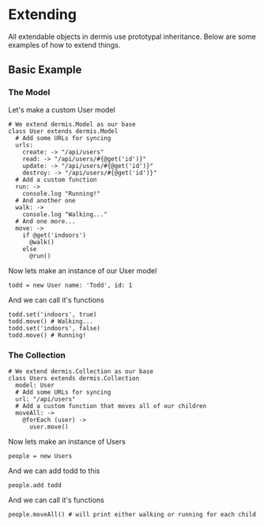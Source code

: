 # Extending

All extendable objects in dermis use prototypal inheritance. Below are some examples of how to extend things.

## Basic Example

### The Model

Let's make a custom User model

    # We extend dermis.Model as our base
    class User extends dermis.Model
      # Add some URLs for syncing
      urls:
        create: -> "/api/users"
        read: -> "/api/users/#{@get('id')}"
        update: -> "/api/users/#{@get('id')}"
        destroy: -> "/api/users/#{@get('id')}"
      # Add a custom function
      run: ->
        console.log "Running!"
      # And another one
      walk: ->
        console.log "Walking..."
      # And one more...
      move: ->
        if @get('indoors')
          @walk()
        else
          @run()

Now lets make an instance of our User model

    todd = new User name: 'Todd', id: 1

And we can call it's functions

    todd.set('indoors', true)
    todd.move() # Walking...
    todd.set('indoors', false)
    todd.move() # Running!

### The Collection

    # We extend dermis.Collection as our base
    class Users extends dermis.Collection
      model: User
      # Add some URLs for syncing
      url: "/api/users"
      # Add a custom function that moves all of our children
      moveAll: ->
        @forEach (user) ->
          user.move()

Now lets make an instance of Users

    people = new Users

And we can add todd to this

    people.add todd

And we can call it's functions

    people.moveAll() # will print either walking or running for each child